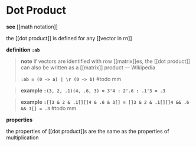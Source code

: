 # Dot Product

**see** [[math notation]]

the [[dot product]] is defined for any [[vector in rn]]

**definition** **`:ab`**

> **note** if vectors are identified with row [[matrix]]es, the [[dot product]] can also be written as a [[matrix]] product &mdash; Wikipedia
>
> **`:ab = (0 -> a) | \r (0 -> b)`** #todo mm

> **example** **`:(3, 2, .1)(4, .6, 3) = 3'4 : 2'.6 : .1'3 = .3`**

> **example** **`:[]3 & 2 & .1[][]4 & .6 & 3[] = []3 & 2 & .1[][]4 && .6 && 3[] = .3`** #todo mm

**properties**

the properties of [[dot product]]s are the same as the properties of multiplication

